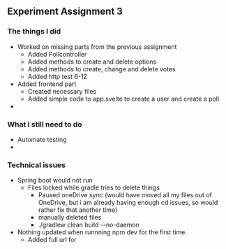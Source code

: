 <h2> Experiment Assignment 3</h2>

### The things I did
- Worked on missing parts from the previous assignment
  - Added Pollcontroller
  - Added methods to create and delete options
  - Added methods to create, change and delete votes 
  - Added http test 6-12
- Added frontend part
  - Created necessary files
  - Added simple code to app.svelte to create a user and create a poll
- 
### What I still need to do
- Automate testing
- 


### Technical issues
- Spring boot would not run
  - Files locked while gradle tries to delete things
    - Paused oneDrive sync (would have moved all my files out of OneDrive, but i am already having enough cd issues, so would rather fix that another time)
    - manually deleted files 
    - ./gradlew clean build --no-daemon
- Nothing updated when runnning npm dev for the first time.
  - Added full url for 

